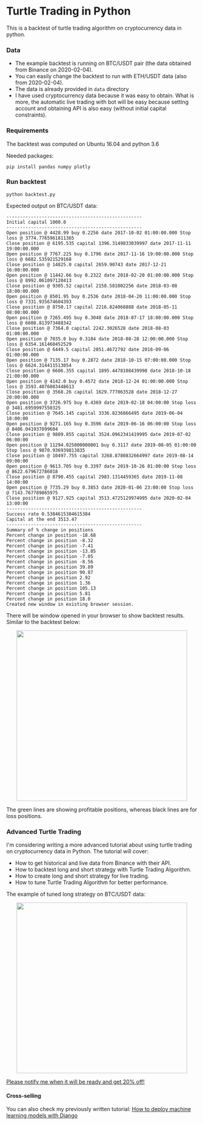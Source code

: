 # Turtle Trading in Python

This is a backtest of turtle trading algorithm on cryptocurrency data in python.


### Data

 - The example backtest is running on BTC/USDT pair (the data obtained from Binance on 2020-02-04).
 - You can easily change the backtest to run with ETH/USDT data (also from 2020-02-04).
 - The data is already provided in `data` directory
 - I have used cryptocurrency data because it was easy to obtain. What is more, the automatic live trading with bot will be easy because setting account and obtaining API is also easy (without initial capital constraints).

### Requirements

The backtest was computed on Ubuntu 16.04 and python 3.6

Needed packages:
```
pip install pandas numpy plotly
```

### Run backtest

```
python backtest.py
```

Expected output on BTC/USDT data:
```
--------------------------------------------------
Initial capital 1000.0
--------------------------------------------------
Open position @ 4428.99 buy 0.2256 date 2017-10-02 01:00:00.000 Stop loss @ 3774.7765961811365
Close position @ 6195.535 capital 1396.3149833039997 date 2017-11-11 19:00:00.000
Open position @ 7767.225 buy 0.1796 date 2017-11-16 19:00:00.000 Stop loss @ 6682.535921529168
Close position @ 14825.0 capital 2659.90743 date 2017-12-21 16:00:00.000
Open position @ 11442.66 buy 0.2322 date 2018-02-20 01:00:00.000 Stop loss @ 8992.061097120413
Close position @ 9305.52 capital 2158.581002256 date 2018-03-08 18:00:00.000
Open position @ 8501.95 buy 0.2536 date 2018-04-20 11:00:00.000 Stop loss @ 7331.935674604393
Close position @ 8750.17 capital 2216.824068888 date 2018-05-11 08:00:00.000
Open position @ 7265.495 buy 0.3048 date 2018-07-17 18:00:00.000 Stop loss @ 6608.813973488342
Close position @ 7364.0 capital 2242.3026528 date 2018-08-03 01:00:00.000
Open position @ 7035.0 buy 0.3184 date 2018-08-28 12:00:00.000 Stop loss @ 6354.161460452529
Close position @ 6449.5 capital 2051.4672792 date 2018-09-06 01:00:00.000
Open position @ 7135.17 buy 0.2872 date 2018-10-15 07:00:00.000 Stop loss @ 6624.314411513054
Close position @ 6606.355 capital 1895.4478108439998 date 2018-10-18 21:00:00.000
Open position @ 4142.0 buy 0.4572 date 2018-12-24 01:00:00.000 Stop loss @ 3593.4076083448613
Close position @ 3568.26 capital 1629.777063528 date 2018-12-27 20:00:00.000
Open position @ 3726.975 buy 0.4369 date 2019-02-18 04:00:00 Stop loss @ 3481.6959997550325
Close position @ 7645.145 capital 3336.8236866495 date 2019-06-04 18:00:00
Open position @ 9271.165 buy 0.3596 date 2019-06-16 06:00:00 Stop loss @ 8406.041937099604
Close position @ 9809.855 capital 3524.0962341419995 date 2019-07-02 06:00:00
Open position @ 11294.025000000001 buy 0.3117 date 2019-08-05 01:00:00 Stop loss @ 9870.936939813835
Close position @ 10497.755 capital 3268.8780832664997 date 2019-08-14 09:00:00
Open position @ 9613.705 buy 0.3397 date 2019-10-26 01:00:00 Stop loss @ 8622.679672786018
Close position @ 8790.455 capital 2983.1314459365 date 2019-11-08 14:00:00
Open position @ 7735.29 buy 0.3853 date 2020-01-06 23:00:00 Stop loss @ 7143.767789865975
Close position @ 9127.925 capital 3513.4725129974995 date 2020-02-04 13:00:00
--------------------------------------------------
Success rate 0.5384615384615384
Capital at the end 3513.47
--------------------------------------------------
Summary of % change in positions
Percent change in position -18.68
Percent change in position -8.32
Percent change in position -7.41
Percent change in position -13.85
Percent change in position -7.05
Percent change in position -8.56
Percent change in position 39.89
Percent change in position 90.87
Percent change in position 2.92
Percent change in position 1.36
Percent change in position 105.13
Percent change in position 5.81
Percent change in position 18.0
Created new window in existing browser session.
```

There will be window opened in your browser to show backtest results. Similar to the backtest below:

<p align="center">
<img src="https://raw.githubusercontent.com/pplonski/turtle-trading-python/master/misc/default_backtest.png" width=450 />
</p>

The green lines are showing profitable positions, whereas black lines are for loss positions.

### Advanced Turtle Trading

I'm considering writing a more advanced tutorial about using turtle trading on cryptocurrency data in Python. The tutorial will cover:

 - How to get historical and live data from Binance with their API.
 - How to backtest long and short strategy with Turtle Trading Algorithm.
 - How to create long and short strategy for live trading.
 - How to tune Turtle Trading Algorithm for better performance.

The example of tuned long strategy on BTC/USDT data:

<p align="center">
<img src="https://raw.githubusercontent.com/pplonski/turtle-trading-python/master/misc/advanced_backtest.png" width=450 />
</p>


[Please notify me when it will be ready and get 20% off!](https://forms.gle/3eXGqSGXeotS3h6g9)

#### Cross-selling

You can also check my previously written tutorial: [How to deploy machine learning models with Django](https://deploymachinelearning.com)